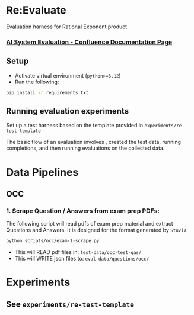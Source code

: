 # Re:Evaluate

Evaluation harness for Rational Exponent product

### [ AI System Evaluation - Confluence Documentation Page](https://rationalexponent.atlassian.net/wiki/x/I4CnBg)

## Setup
- Activate virtual environment (`python>=3.12`)
- Run the following:
```bash
pip install -r requirements.txt
```

## Running evaluation experiments

Set up a test harness based on the template provided in `experiments/re-test-template`

The basic flow of an evaluation involves , created the test data, running completions, and then running evaluations on the collected data.


# Data Pipelines
## OCC
### 1. Scrape Question / Answers from exam prep PDFs: 
The following script will read pdfs of exam prep material and extract Questions and Answers. It is designed for the format generated by `Stuvia`. 

```bash
python scripts/occ/exam-1-scrape.py
```
- This will READ pdf files in: `test-data/occ-test-qas/`
- This will WRITE json files to: `eval-data/questions/occ/`

# Experiments

## See `experiments/re-test-template`
